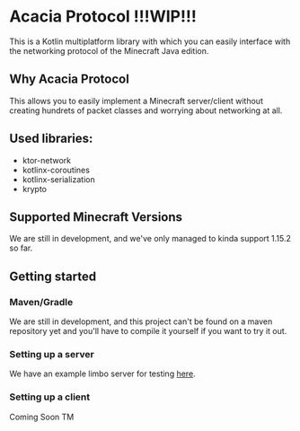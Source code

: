 # Acacia Protocol **!!!WIP!!!**

This is a Kotlin multiplatform library with which you can easily interface with the networking protocol of the
Minecraft Java edition.

## Why Acacia Protocol

This allows you to easily implement a Minecraft server/client without creating hundrets of packet classes and worrying 
about networking at all.

## Used libraries:

 - ktor-network
 - kotlinx-coroutines
 - kotlinx-serialization
 - krypto

## Supported Minecraft Versions

We are still in development, and we've only managed to kinda support 1.15.2 so far.

## Getting started

### Maven/Gradle

We are still in development, and this project can't be found on a maven repository yet and you'll have to compile it
yourself if you want to try it out.

### Setting up a server

We have an example limbo server for testing [here](src/jvmTest/kotlin/limboserver/Test.kt).

### Setting up a client

Coming Soon TM
